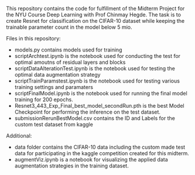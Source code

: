 This repository contains the code for fulfillment of the Midterm Project for the NYU Course Deep Learning with Prof Chinmay Hegde. The task is to create Resnet for classification on the CIFAR-10 dataset while keeping the trainable parameter count in the model below 5 mio. 

Files in this repository: 
- models.py contains models used for training
- scriptArchtest.ipynb is the notebook used for conducting the test for optimal amoutns of residual layers and blocks
- scriptDataAlterationTest.ipynb is the notebook used for testing the optimal data augmentation strategy
- scriptTrainParamstest.ipynb is the notebook used for testing various training settings and paramaters
- scriptFinalModel.ipynb is the notebook used for running the final model training for 200 epochs. 
- Resnet3_443_Exp_Final_best_model_secondRun.pth is the best Model Checkpoint for performing the inference on the test dataset.
- submissionRerunBestModel.csv contains the ID and Labels for the custom test dataset from kaggle 


Additional: 
- data folder contains the CIFAR-10 data including the custom made test data for participating in the kaggle competition created for this midterm.
- augmentViz.ipynb is a notebook for visualizing the applied data augmentation strategies in the training dataset. 
